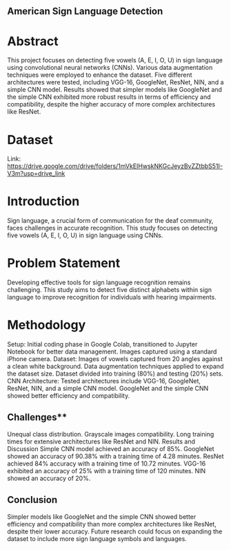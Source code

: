 ## American Sign Language Detection

# Abstract
This project focuses on detecting five vowels (A, E, I, O, U) in sign language using convolutional neural networks (CNNs). Various data augmentation techniques were employed to enhance the dataset. Five different architectures were tested, including VGG-16, GoogleNet, ResNet, NIN, and a simple CNN model. Results showed that simpler models like GoogleNet and the simple CNN exhibited more robust results in terms of efficiency and compatibility, despite the higher accuracy of more complex architectures like ResNet.

# Dataset
Link: https://drive.google.com/drive/folders/1mVkEIHwskNKGcJeyzBvZZtbbS51I-V3m?usp=drive_link

# Introduction
Sign language, a crucial form of communication for the deaf community, faces challenges in accurate recognition. This study focuses on detecting five vowels (A, E, I, O, U) in sign language using CNNs.

# Problem Statement
Developing effective tools for sign language recognition remains challenging. This study aims to detect five distinct alphabets within sign language to improve recognition for individuals with hearing impairments.

# Methodology
Setup: Initial coding phase in Google Colab, transitioned to Jupyter Notebook for better data management. Images captured using a standard iPhone camera.
Dataset: Images of vowels captured from 20 angles against a clean white background. Data augmentation techniques applied to expand the dataset size. Dataset divided into training (80%) and testing (20%) sets.
CNN Architecture: Tested architectures include VGG-16, GoogleNet, ResNet, NIN, and a simple CNN model. GoogleNet and the simple CNN showed better efficiency and compatibility.

## Challenges**
Unequal class distribution.
Grayscale images compatibility.
Long training times for extensive architectures like ResNet and NIN.
Results and Discussion
Simple CNN model achieved an accuracy of 85%.
GoogleNet showed an accuracy of 90.38% with a training time of 4.28 minutes.
ResNet achieved 84% accuracy with a training time of 10.72 minutes.
VGG-16 exhibited an accuracy of 25% with a training time of 120 minutes.
NIN showed an accuracy of 20%.

## Conclusion
Simpler models like GoogleNet and the simple CNN showed better efficiency and compatibility than more complex architectures like ResNet, despite their lower accuracy. Future research could focus on expanding the dataset to include more sign language symbols and languages.

